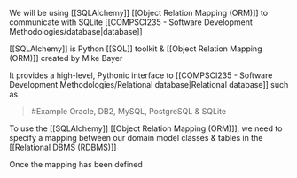 We will be using [[SQLAlchemy]] [[Object Relation Mapping (ORM)]] to communicate with SQLite [[COMPSCI235 - Software Development Methodologies/database|database]]

[[SQLAlchemy]] is Python [[SQL]] toolkit & [[Object Relation Mapping (ORM)]] created by Mike Bayer

It provides a high-level, Pythonic interface to [[COMPSCI235 - Software Development Methodologies/Relational database|Relational database]] such as 
>	#Example 
>	Oracle, DB2, MySQL, PostgreSQL & SQLite

To use the [[SQLAlchemy]] [[Object Relation Mapping (ORM)]], we need to specify a mapping between our domain model classes & tables in the [[Relational DBMS (RDBMS)]]

Once the mapping has been defined